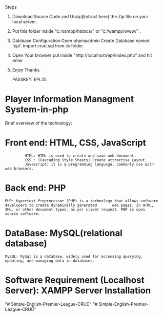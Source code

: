 Steps 
1. Download Source Code and Unzip[Extract here] the Zip file on your local server. 
2. Put this folder inside "c:/xampp/htdocs/" or "c:/wampp/www/" . 
3. Database Configuration Open phpmyadmin Create Database named 'epl'. Import crud.sql from `db` folder.
4. Open Your browser put inside "http://localhost/epl/index.php" and hit enter

5. Enjoy Thanks.

	
	PASSKEY: EPL25


# Player Information Managment System-in-php

Brief overview of the technology:      

# Front end: HTML, CSS, JavaScript  
			 HTML: HTML is used to create and save web document.
			 CSS : (Cascading Style Sheets) Create attractive Layout. 
			 JavaScript: it is a programming language, commonly use with web browsers. 

# Back end: PHP  
	PHP: Hypertext Preprocessor (PHP) is a technology that allows software developers to create dynamically generated 		web pages, in HTML, XML, or other document types, as per client request. PHP is open source software. 
# DataBase: MySQL(relational database)
	MySQL: MySql is a database, widely used for accessing querying, updating, and managing data in databases. 

# Software Requirement (Localhost Server): XAMPP Server Installation 



"# Simple-English-Premier-League-CRUD" 
"# Simple-English-Premier-League-CRUD" 
